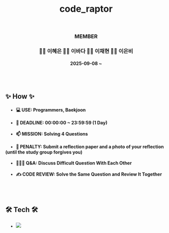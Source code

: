 <h1 align="center">code_raptor</h1>

<br>

<h3 align="center"> MEMBER </h3>
<h3 align="center"> 👩‍💻 이혜은 👩‍💻 이바다 👩‍💻 이채현 👩‍💻 이은비</h3>
<h4 align="center"> 2025-09-08 ~ </h3>

<br><br>

<h2> ✨ How ✨ </h2>
<div>
    <h4>
        &nbsp&nbsp&nbsp&nbsp • &nbsp 💻 USE: Programmers, Baekjoon <br><br>
        &nbsp&nbsp&nbsp&nbsp • &nbsp 🙏 DEADLINE: 00:00:00 ~ 23:59:59 (1 Day) <br><br>
        &nbsp&nbsp&nbsp&nbsp • &nbsp 📫 MISSION: Solving 4 Questions <br><br>
        &nbsp&nbsp&nbsp&nbsp • &nbsp 💎 PENALTY: Submit a reflection paper and a photo of your reflection (until the study group forgives you) <br><br>
        &nbsp&nbsp&nbsp&nbsp • &nbsp 👩‍👧‍👦 Q&A: Discuss Difficult Question With Each Other <br><br>
        &nbsp&nbsp&nbsp&nbsp • &nbsp ✍ CODE REVIEW: Solve the Same Question and Review It Together <br><br>
    </h4>
</div>

<br>

<h2> 🛠️ Tech 🛠️ </h2>
<div>
    <h4>
        &nbsp&nbsp&nbsp&nbsp • &nbsp <img src="https://img.shields.io/badge/C%2B%2B-00599C?style=for-the-badge&logo=c%2B%2B&logoColor=white" /> <br><br>
    </h4>
</div>
